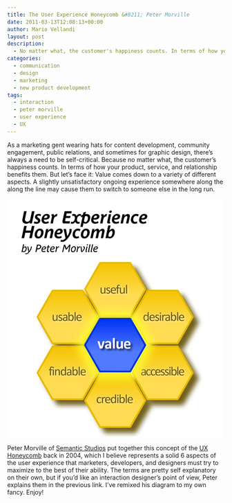 ```yaml
---
title: The User Experience Honeycomb &#8211; Peter Morville
date: 2011-03-13T12:08:13+00:00
author: Mario Vellandi
layout: post
description:
  - No matter what, the customer's happiness counts. In terms of how your product, service, and relationship is benefits them. It's about their experience
categories:
  - communication
  - design
  - marketing
  - new product development
tags:
  - interaction
  - peter morville
  - user experience
  - UX
---
```

As a marketing gent wearing hats for content development, community engagement, public relations, and sometimes for graphic design, there&#8217;s always a need to be self-critical. Because no matter what, the customer&#8217;s happiness counts. In terms of how your product, service, and relationship benefits them. But let&#8217;s face it: Value comes down to a variety of different aspects. A slightly unsatisfactory ongoing experience somewhere along the along the line may cause them to switch to someone else in the long run.

<img src="../images/wp-content/uploads/2011/03/ux-honeycomb-user-experience-design-peter-morville-2.jpg" />

Peter Morville of [Semantic Studios](http://semanticstudios.com/) put together this concept of the [UX Honeycomb](http://semanticstudios.com/publications/semantics/000029.php) back in 2004, which I believe represents a solid 6 aspects of the user experience that marketers, developers, and designers must try to maximize to the best of their ability. The terms are pretty self explanatory on their own, but if you&#8217;d like an interaction designer&#8217;s point of view, Peter explains them in the previous link. I&#8217;ve remixed his diagram to my own fancy. Enjoy!
